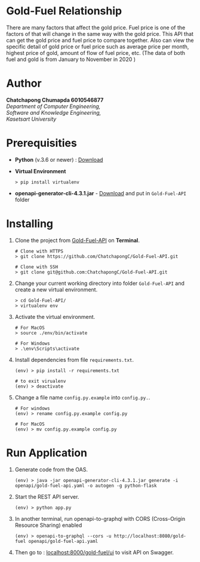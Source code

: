 Gold-Fuel Relationship
===========================================

There are many factors that affect the gold price. Fuel price is one of the factors of  that will change in the same way with the gold price. This API that can get the gold price and fuel price to compare together. Also can view the specific detail of gold price or fuel price such as average price per month, highest price of gold, amount of flow of fuel price, etc. 
(The data of both fuel and gold is from January to November in 2020 )

# Author
**Chatchapong Chumapda 6010546877**   
_Department of Computer Engineering,            
Software and Knowledge Engineering,   
Kasetsart University_

# Prerequisities
- **Python** (v.3.6 or newer) : [Download](https://www.python.org/downloads/)

- **Virtual Environment**
    ```shell script
    > pip install virtualenv
    ```      
- **openapi-generator-cli-4.3.1.jar** - [Download](https://repo1.maven.org/maven2/org/openapitools/openapi-generator-cli/4.3.1/openapi-generator-cli-4.3.1.jar) and put in `Gold-Fuel-API` folder

# Installing 
1. Clone the project from [Gold-Fuel-API](https://github.com/ChatchapongC/Gold-Fuel-API) on **Terminal**.
    ```shell script
    # Clone with HTTPS
    > git clone https://github.com/ChatchapongC/Gold-Fuel-API.git
   
    # Clone with SSH
    > git clone git@github.com:ChatchapongC/Gold-Fuel-API.git
    ``` 
2. Change your current working directory into folder `Gold-Fuel-API` and create a new virtual environment.
    ```shell script
    > cd Gold-Fuel-API/
    > virtualenv env
    ```
3. Activate the virtual environment.
    ```shell script
    # For MacOS
    > source ./env/bin/activate

    # For Windows
    > .\env\Scripts\activate
    ```
4. Install dependencies from file `requirements.txt`.
    ```shell script
    (env) > pip install -r requirements.txt
   
    # to exit virualenv
    (env) > deactivate
    ```
5. Change a file name `config.py.example` into `config.py.`.
     ```shell script
    # For windows
    (env) > rename config.py.example config.py
     
    # For MacOS
    (env) > mv config.py.example config.py
    ```
# Run Application
1. Generate code from the OAS.
    ```shell script
    (env) > java -jar openapi-generator-cli-4.3.1.jar generate -i openapi/gold-fuel-api.yaml -o autogen -g python-flask
    ```
2. Start the REST API server.
    ```shell script
    (env) > python app.py
    ```
3. In another terminal, run openapi-to-graphql with CORS
(Cross-Origin Resource Sharing) enabled
     ```shell script
    (env) > openapi-to-graphql --cors -u http://localhost:8080/gold-fuel openapi/gold-fuel-api.yaml
    ```

4. Then go to : [localhost:8000/gold-fuel/ui](http://localhost:8000/gold-fuel/ui) to visit API on Swagger.